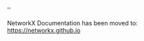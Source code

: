 '<meta http-equiv="refresh" content="0; URL=https://networkx.github.io/documentation/latest/./reference/algorithms/generated/networkx.algorithms.components.weakly_connected_components.html">'

NetworkX Documentation has been moved to:<br><a href="https://networkx.github.io">https://networkx.github.io</a>
